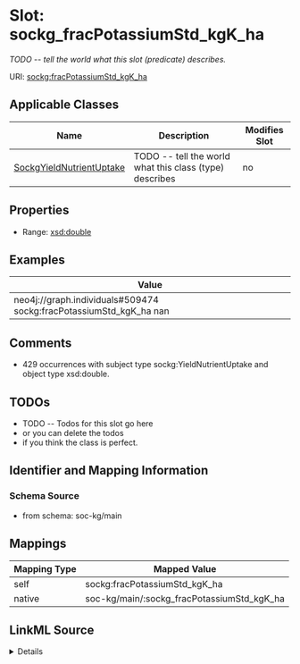 

# Slot: sockg_fracPotassiumStd_kgK_ha


_TODO -- tell the world what this slot (predicate) describes._





URI: [sockg:fracPotassiumStd_kgK_ha](http://www.semanticweb.org/sockg/ontologies/2024/0/soil-carbon-ontology/fracPotassiumStd_kgK_ha)



<!-- no inheritance hierarchy -->





## Applicable Classes

| Name | Description | Modifies Slot |
| --- | --- | --- |
| [SockgYieldNutrientUptake](../classes/SockgYieldNutrientUptake.md) | TODO -- tell the world what this class (type) describes |  no  |







## Properties

* Range: [xsd:double](http://www.w3.org/2001/XMLSchema#double)






## Examples

| Value |
| --- |
| neo4j://graph.individuals#509474 sockg:fracPotassiumStd_kgK_ha nan |

## Comments

* 429 occurrences with subject type sockg:YieldNutrientUptake and object type xsd:double.

## TODOs

* TODO -- Todos for this slot go here
* or you can delete the todos
* if you think the class is perfect.

## Identifier and Mapping Information







### Schema Source


* from schema: soc-kg/main




## Mappings

| Mapping Type | Mapped Value |
| ---  | ---  |
| self | sockg:fracPotassiumStd_kgK_ha |
| native | soc-kg/main/:sockg_fracPotassiumStd_kgK_ha |




## LinkML Source

<details>
```yaml
name: sockg_fracPotassiumStd_kgK_ha
description: TODO -- tell the world what this slot (predicate) describes.
todos:
- TODO -- Todos for this slot go here
- or you can delete the todos
- if you think the class is perfect.
comments:
- 429 occurrences with subject type sockg:YieldNutrientUptake and object type xsd:double.
examples:
- value: neo4j://graph.individuals#509474 sockg:fracPotassiumStd_kgK_ha nan
from_schema: soc-kg/main
rank: 1000
slot_uri: sockg:fracPotassiumStd_kgK_ha
alias: sockg_fracPotassiumStd_kgK_ha
domain_of:
- sockg_YieldNutrientUptake
range: double

```
</details>